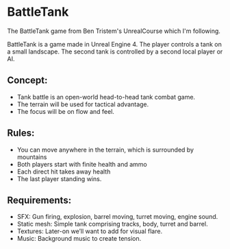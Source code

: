 # BattleTank
The BattleTank game from Ben Tristem's UnrealCourse which I'm following.

BattleTank is a game made in Unreal Engine 4. The player controls a tank on a small landscape. The second tank is controlled by a second local player or AI.

## Concept:
* Tank battle is an open-world head-to-head tank combat game.
* The terrain will be used for tactical advantage.
* The focus will be on flow and feel.

## Rules:
* You can move anywhere in the terrain, which is surrounded by mountains
* Both players start with finite health and ammo
* ​Each direct hit takes away health
* The last player standing wins.

## Requirements:
* SFX: Gun firing, explosion, barrel moving, turret moving, engine sound.
* Static mesh: Simple tank comprising tracks, body, turret and barrel.
* Textures: Later-on we’ll want to add for visual flare.
* Music:​ Background music to create tension.